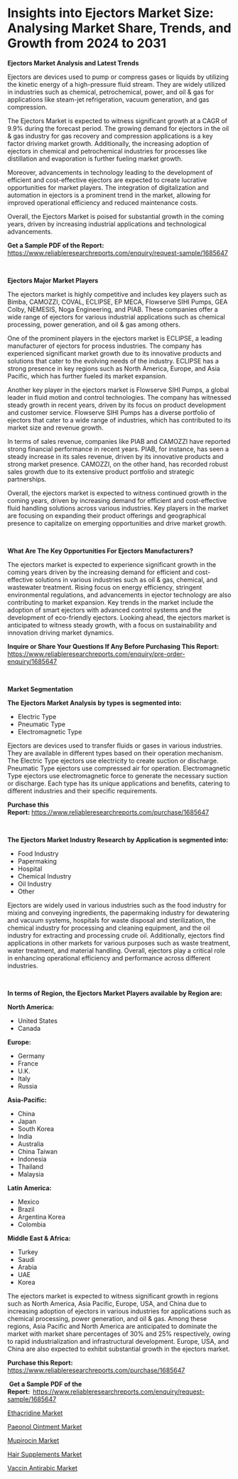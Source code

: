 <p><h1>Insights into Ejectors Market Size: Analysing Market Share, Trends, and Growth from 2024 to 2031</h1></p><p><strong>Ejectors Market Analysis and Latest Trends</strong></p>
<p><p>Ejectors are devices used to pump or compress gases or liquids by utilizing the kinetic energy of a high-pressure fluid stream. They are widely utilized in industries such as chemical, petrochemical, power, and oil & gas for applications like steam-jet refrigeration, vacuum generation, and gas compression.</p><p>The Ejectors Market is expected to witness significant growth at a CAGR of 9.9% during the forecast period. The growing demand for ejectors in the oil & gas industry for gas recovery and compression applications is a key factor driving market growth. Additionally, the increasing adoption of ejectors in chemical and petrochemical industries for processes like distillation and evaporation is further fueling market growth.</p><p>Moreover, advancements in technology leading to the development of efficient and cost-effective ejectors are expected to create lucrative opportunities for market players. The integration of digitalization and automation in ejectors is a prominent trend in the market, allowing for improved operational efficiency and reduced maintenance costs.</p><p>Overall, the Ejectors Market is poised for substantial growth in the coming years, driven by increasing industrial applications and technological advancements.</p></p>
<p><strong>Get a Sample PDF of the Report:&nbsp;</strong> <a href="https://www.reliableresearchreports.com/enquiry/request-sample/1685647">https://www.reliableresearchreports.com/enquiry/request-sample/1685647</a></p>
<p>&nbsp;</p>
<p><strong>Ejectors Major Market Players</strong></p>
<p><p>The ejectors market is highly competitive and includes key players such as Bimba, CAMOZZI, COVAL, ECLIPSE, EP MECA, Flowserve SIHI Pumps, GEA Colby, NEMESIS, Noga Engineering, and PIAB. These companies offer a wide range of ejectors for various industrial applications such as chemical processing, power generation, and oil & gas among others.</p><p>One of the prominent players in the ejectors market is ECLIPSE, a leading manufacturer of ejectors for process industries. The company has experienced significant market growth due to its innovative products and solutions that cater to the evolving needs of the industry. ECLIPSE has a strong presence in key regions such as North America, Europe, and Asia Pacific, which has further fueled its market expansion.</p><p>Another key player in the ejectors market is Flowserve SIHI Pumps, a global leader in fluid motion and control technologies. The company has witnessed steady growth in recent years, driven by its focus on product development and customer service. Flowserve SIHI Pumps has a diverse portfolio of ejectors that cater to a wide range of industries, which has contributed to its market size and revenue growth.</p><p>In terms of sales revenue, companies like PIAB and CAMOZZI have reported strong financial performance in recent years. PIAB, for instance, has seen a steady increase in its sales revenue, driven by its innovative products and strong market presence. CAMOZZI, on the other hand, has recorded robust sales growth due to its extensive product portfolio and strategic partnerships.</p><p>Overall, the ejectors market is expected to witness continued growth in the coming years, driven by increasing demand for efficient and cost-effective fluid handling solutions across various industries. Key players in the market are focusing on expanding their product offerings and geographical presence to capitalize on emerging opportunities and drive market growth.</p></p>
<p>&nbsp;</p>
<p><strong>What Are The Key Opportunities For Ejectors Manufacturers?</strong></p>
<p><p>The ejectors market is expected to experience significant growth in the coming years driven by the increasing demand for efficient and cost-effective solutions in various industries such as oil & gas, chemical, and wastewater treatment. Rising focus on energy efficiency, stringent environmental regulations, and advancements in ejector technology are also contributing to market expansion. Key trends in the market include the adoption of smart ejectors with advanced control systems and the development of eco-friendly ejectors. Looking ahead, the ejectors market is anticipated to witness steady growth, with a focus on sustainability and innovation driving market dynamics.</p></p>
<p><strong>Inquire or Share Your Questions If Any Before Purchasing This Report:</strong> <a href="https://www.reliableresearchreports.com/enquiry/pre-order-enquiry/1685647">https://www.reliableresearchreports.com/enquiry/pre-order-enquiry/1685647</a></p>
<p>&nbsp;</p>
<p><strong>Market Segmentation</strong></p>
<p><strong>The Ejectors Market Analysis by types is segmented into:</strong></p>
<p><ul><li>Electric Type</li><li>Pneumatic Type</li><li>Electromagnetic Type</li></ul></p>
<p><p>Ejectors are devices used to transfer fluids or gases in various industries. They are available in different types based on their operation mechanism. The Electric Type ejectors use electricity to create suction or discharge. Pneumatic Type ejectors use compressed air for operation. Electromagnetic Type ejectors use electromagnetic force to generate the necessary suction or discharge. Each type has its unique applications and benefits, catering to different industries and their specific requirements.</p></p>
<p><strong>Purchase this Report:&nbsp;</strong><a href="https://www.reliableresearchreports.com/purchase/1685647">https://www.reliableresearchreports.com/purchase/1685647</a></p>
<p>&nbsp;</p>
<p><strong>The Ejectors Market Industry Research by Application is segmented into:</strong></p>
<p><ul><li>Food Industry</li><li>Papermaking</li><li>Hospital</li><li>Chemical Industry</li><li>Oil Industry</li><li>Other</li></ul></p>
<p><p>Ejectors are widely used in various industries such as the food industry for mixing and conveying ingredients, the papermaking industry for dewatering and vacuum systems, hospitals for waste disposal and sterilization, the chemical industry for processing and cleaning equipment, and the oil industry for extracting and processing crude oil. Additionally, ejectors find applications in other markets for various purposes such as waste treatment, water treatment, and material handling. Overall, ejectors play a critical role in enhancing operational efficiency and performance across different industries.</p></p>
<p>&nbsp;</p>
<p><strong>In terms of Region, the Ejectors Market Players available by Region are:</strong></p>
<p>
    <p> <strong> North America: </strong>
        <ul>
            <li>United States</li>
            <li>Canada</li>
        </ul>
        </p> 
    <p> <strong> Europe: </strong>
        <ul>
            <li>Germany</li>
            <li>France</li>
            <li>U.K.</li>
            <li>Italy</li>
            <li>Russia</li>
        </ul>
        </p> 
    <p> <strong> Asia-Pacific: </strong>
        <ul>
            <li>China</li>
            <li>Japan</li>
            <li>South Korea</li>
            <li>India</li>
            <li>Australia</li>
            <li>China Taiwan</li>
            <li>Indonesia</li>
            <li>Thailand</li>
            <li>Malaysia</li>
        </ul>
        </p> 
    <p> <strong> Latin America: </strong>
        <ul>
            <li>Mexico</li>
            <li>Brazil</li>
            <li>Argentina Korea</li>
            <li>Colombia</li>
        </ul>
        </p> 
    <p> <strong> Middle East & Africa: </strong>
        <ul>
            <li>Turkey</li>
            <li>Saudi</li>
            <li>Arabia</li>
            <li>UAE</li>
            <li>Korea</li>
        </ul>
    </p>
    </p>
<p><p>The ejectors market is expected to witness significant growth in regions such as North America, Asia Pacific, Europe, USA, and China due to increasing adoption of ejectors in various industries for applications such as chemical processing, power generation, and oil & gas. Among these regions, Asia Pacific and North America are anticipated to dominate the market with market share percentages of 30% and 25% respectively, owing to rapid industrialization and infrastructural development. Europe, USA, and China are also expected to exhibit substantial growth in the ejectors market.</p></p>
<p><strong>Purchase this Report: </strong><a href="https://www.reliableresearchreports.com/purchase/1685647">https://www.reliableresearchreports.com/purchase/1685647</a></p>
<p>&nbsp;<strong>Get a Sample PDF of the Report:&nbsp;&nbsp;</strong><a href="https://www.reliableresearchreports.com/enquiry/request-sample/1685647">https://www.reliableresearchreports.com/enquiry/request-sample/1685647</a></p>
<p><strong></strong></p>
<p><p><a href="https://medium.com/@marianmraz_72126/ethacridine-market-share-evolution-and-market-growth-trends-2024-2031-f9b9852166c9">Ethacridine Market</a></p><p><a href="https://medium.com/@marianmraz_72126/paeonol-ointment-market-the-key-to-successful-business-strategy-forecast-till-2031-b0995c162b11">Paeonol Ointment Market</a></p><p><a href="https://medium.com/@marianmraz_72126/mupirocin-market-size-market-outlook-and-market-forecast-2024-to-2031-b418506fa3eb">Mupirocin Market</a></p><p><a href="https://medium.com/@marianmraz_72126/analyzing-hair-supplements-market-global-industry-perspective-and-forecast-2024-to-2031-1d881791026c">Hair Supplements Market</a></p><p><a href="https://medium.com/@marianmraz_72126/vaccin-antirabic-market-competitive-analysis-market-trends-and-forecast-to-2031-7dc355ea474a">Vaccin Antirabic Market</a></p></p>